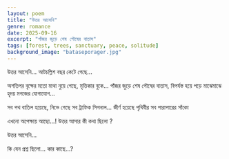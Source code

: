 ```yaml
---
layout: poem
title: "উত্তর আসেনি"
genre: romance
date: 2025-09-16
excerpt: "পাঁজর জুড়ে শেষ পৌষের বাতাস"
tags: [forest, trees, sanctuary, peace, solitude]
background_image: "bataseporager.jpg"
---
```

উত্তর আসেনি...
আটচল্লিশ বছর কেটে গেছে... 

অশতিপর বৃক্ষের মতো 
মাথা নুয়ে গেছে, মৃত্তিকার বুকে...
পাঁজর জুড়ে শেষ পৌষের বাতাস,
বিপর্যস্ত হয়ে পড়ে মাঝেমাঝে 
হৃদয় মগজের যোগাযোগ... 

সব পথ বাতিল হয়েছে, নিভে গেছে সব
ট্রাফিক সিগনাল...
জীর্ণ হয়েছে পৃথিবীর সব 
পারাপারের সাঁকো 

এখনো অপেক্ষায় আছো...!
উত্তর আসার কী কথা ছিলো ? 

উত্তর আসেনি... 

কি যেন প্রশ্ন ছিলো...  কার কাছে...?
